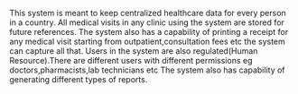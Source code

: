 This system is meant to keep centralized healthcare data for every person in a country.
All medical visits in any clinic using the system are stored for future references.
The system also has a capability of printing a receipt for any medical visit starting from outpatient,consultation fees etc the system can capture all that.
Users in the system are also regulated(Human Resource).There are different users with different permissions eg doctors,pharmacists,lab technicians etc
The system also has capability of generating different types of reports.
